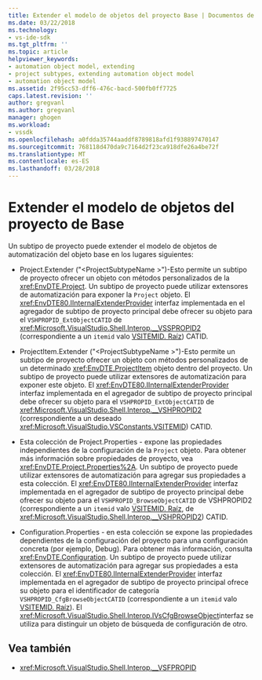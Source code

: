 ```yaml
---
title: Extender el modelo de objetos del proyecto Base | Documentos de Microsoft
ms.date: 03/22/2018
ms.technology:
- vs-ide-sdk
ms.tgt_pltfrm: ''
ms.topic: article
helpviewer_keywords:
- automation object model, extending
- project subtypes, extending automation object model
- automation object model
ms.assetid: 2f95cc53-dff6-476c-bacd-500fb0ff7725
caps.latest.revision: ''
author: gregvanl
ms.author: gregvanl
manager: ghogen
ms.workload:
- vssdk
ms.openlocfilehash: a0fdda35744aaddf8789818afd1f938897470147
ms.sourcegitcommit: 768118d470da9c7164d2f23ca918dfe26a4be72f
ms.translationtype: MT
ms.contentlocale: es-ES
ms.lasthandoff: 03/28/2018
---
```

# <a name="extending-the-object-model-of-the-base-project"></a>Extender el modelo de objetos del proyecto de Base

Un subtipo de proyecto puede extender el modelo de objetos de automatización del objeto base en los lugares siguientes:

-   Project.Extender ("\<ProjectSubtypeName >")-Esto permite un subtipo de proyecto ofrecer un objeto con métodos personalizados de la <xref:EnvDTE.Project>. Un subtipo de proyecto puede utilizar extensores de automatización para exponer la `Project` objeto. El <xref:EnvDTE80.IInternalExtenderProvider> interfaz implementada en el agregador de subtipo de proyecto principal debe ofrecer su objeto para el `VSHPROPID_ExtObjectCATID` de <xref:Microsoft.VisualStudio.Shell.Interop.__VSSPROPID2> (correspondiente a un `itemid` valo [VSITEMID. Raíz](<xref:Microsoft.VisualStudio.VSConstants.VSITEMID#Microsoft_VisualStudio_VSConstants_VSITEMID_Root>)) CATID.

-   ProjectItem.Extender ("\<ProjectSubtypeName >")-Esto permite un subtipo de proyecto ofrecer un objeto con métodos personalizados de un determinado <xref:EnvDTE.ProjectItem> objeto dentro del proyecto. Un subtipo de proyecto puede utilizar extensores de automatización para exponer este objeto. El <xref:EnvDTE80.IInternalExtenderProvider> interfaz implementada en el agregador de subtipo de proyecto principal debe ofrecer su objeto para el `VSHPROPID_ExtObjectCATID` de <xref:Microsoft.VisualStudio.Shell.Interop.__VSHPROPID2> (correspondiente a un deseado <xref:Microsoft.VisualStudio.VSConstants.VSITEMID>) CATID.

-   Esta colección de Project.Properties - expone las propiedades independientes de la configuración de la `Project` objeto. Para obtener más información sobre propiedades de proyecto, vea <xref:EnvDTE.Project.Properties%2A>. Un subtipo de proyecto puede utilizar extensores de automatización para agregar sus propiedades a esta colección. El <xref:EnvDTE80.IInternalExtenderProvider> interfaz implementada en el agregador de subtipo de proyecto principal debe ofrecer su objeto para el `VSHPROPID_BrowseObjectCATID` de VSHPROPID2 (correspondiente a un `itemid` valo [VSITEMID. Raíz](<xref:Microsoft.VisualStudio.VSConstants.VSITEMID#Microsoft_VisualStudio_VSConstants_VSITEMID_Root>), de <xref:Microsoft.VisualStudio.Shell.Interop.__VSHPROPID2>) CATID.

-   Configuration.Properties - en esta colección se expone las propiedades dependientes de la configuración del proyecto para una configuración concreta (por ejemplo, Debug). Para obtener más información, consulta <xref:EnvDTE.Configuration>. Un subtipo de proyecto puede utilizar extensores de automatización para agregar sus propiedades a esta colección. El <xref:EnvDTE80.IInternalExtenderProvider> interfaz implementada en el agregador de subtipo de proyecto principal ofrece su objeto para el identificador de categoría `VSHPROPID_CfgBrowseObjectCATID` (correspondiente a un `itemid` valo [VSITEMID. Raíz](<xref:Microsoft.VisualStudio.VSConstants.VSITEMID#Microsoft_VisualStudio_VSConstants_VSITEMID_Root>)). El <xref:Microsoft.VisualStudio.Shell.Interop.IVsCfgBrowseObject>interfaz se utiliza para distinguir un objeto de búsqueda de configuración de otro.

## <a name="see-also"></a>Vea también

- <xref:Microsoft.VisualStudio.Shell.Interop.__VSFPROPID>